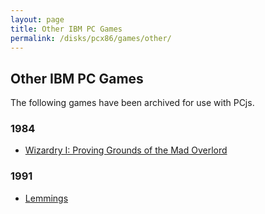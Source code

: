 ```yaml
---
layout: page
title: Other IBM PC Games
permalink: /disks/pcx86/games/other/
---
```


Other IBM PC Games
------------------

The following games have been archived for use with PCjs.

### 1984

* [Wizardry I: Proving Grounds of the Mad Overlord](wizardry1/)

### 1991

* [Lemmings](lemmings/)
